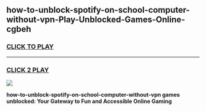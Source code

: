 
## how-to-unblock-spotify-on-school-computer-without-vpn-Play-Unblocked-Games-Online-cgbeh
<h3>
<a href="https://premium76.site?title=how-to-unblock-spotify-on-school-computer-without-vpn&ref=25A">CLICK TO PLAY</a></h3>
<hr>

<h3>
<a href="https://premium76.site?title=how-to-unblock-spotify-on-school-computer-without-vpn&ref=25A">CLICK 2 PLAY</a>
  
</h3>

<a href="https://premium76.site?title=how-to-unblock-spotify-on-school-computer-without-vpn&ref=25A"><img src="https://clearcache.store/games.png"></a>


**how-to-unblock-spotify-on-school-computer-without-vpn games unblocked: Your Gateway to Fun and Accessible Online Gaming**
